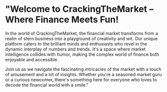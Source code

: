 # "Welcome to CrackingTheMarket – Where Finance Meets Fun!

In the world of CrackingTheMarket, the financial market transforms from a realm of stern business into a playground of creativity and wit. Our unique platform caters to the brilliant minds and enthusiasts who revel in the dynamic interplay of numbers and trends. It's a space where market intelligence collides with humor, making the complex world of finance both enjoyable and accessible.

Join us as we navigate the fascinating intricacies of the market with a touch of amusement and a lot of insights. Whether you're a seasoned market guru or a curious newcomer, there's something here for everyone who loves to decode the financial world with a smile."